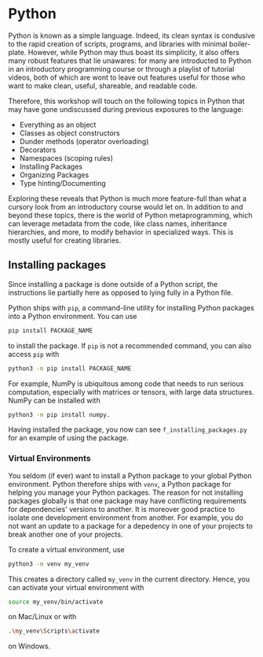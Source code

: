 # Python

Python is known as a simple language. Indeed, its clean syntax is condusive to the rapid creation of scripts, programs, and libraries with minimal boiler-plate. However, while Python may thus boast its simplicity, it also offers many robust features that lie unawares: for many are introducted to Python in an introductory programming course or through a playlist of tutorial videos, both of which are wont to leave out features useful for those who want to make clean, useful, shareable, and readable code.

Therefore, this workshop will touch on the following topics in Python that may have gone undiscussed during previous exposures to the language:
- Everything as an object
- Classes as object constructors
- Dunder methods (operator overloading)
- Decorators
- Namespaces (scoping rules)
- Installing Packages
- Organizing Packages
- Type hinting/Documenting

Exploring these reveals that Python is much more feature-full than what a cursory look from an introductory course would let on. In addition to and beyond these topics, there is the world of Python metaprogramming, which can leverage metadata from the code, like class names, inheritance hierarchies, and more, to modify behavior in specialized ways. This is mostly useful for creating libraries.

## Installing packages

Since installing a package is done outside of a Python script, the instructions lie partially here as opposed to lying fully in a Python file.

Python ships with `pip`, a command-line utility for installing Python packages into a Python environment. You can use

```bash
pip install PACKAGE_NAME
```

to install the package. If `pip` is not a recommended command, you can also access `pip` with

```bash
python3 -m pip install PACKAGE_NAME
```

For example, NumPy is ubiquitous among code that needs to run serious computation, especially with matrices or tensors, with large data structures. NumPy can be installed with

```bash
python3 -m pip install numpy.
```

Having installed the package, you now can see `f_installing_packages.py` for an example of using the package.

### Virtual Environments

You seldom (if ever) want to install a Python package to your global Python environment.
Python therefore ships with `venv`, a Python package for helping you manage your Python packages.
The reason for not installing packages globally is that one package may have conflicting
requirements for dependencies' versions to another.
It is moreover good practice to isolate one development environment from another.
For example, you do not want an update to a package for a depedency in one of your projects
to break another one of your projects.

To create a virtual environment, use

```bash
python3 -m venv my_venv
```

This creates a directory called `my_venv` in the current directory.
Hence, you can activate your virtual environment with

```bash
source my_venv/bin/activate
```

on Mac/Linux or with

```bash
.\my_venv\Scripts\activate
```

on Windows.